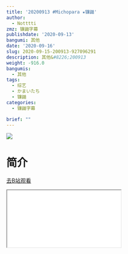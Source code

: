 ```yaml
---
title: '20200913 #Michopara ★镰鼬'
author:
  - Notttti
zmz: 镰鼬字幕
publishdate: '2020-09-13'
bangumi: 其他
date: '2020-09-16'
slug: 2020-09-15-200913-927096291
description: 其他&#8226;200913
weight: -916.0
bangumis:
  - 其他
tags:
  - 综艺
  - かまいたち
  - 镰鼬
categories:
  - 镰鼬字幕

brief: ""
---
```

![](https://raw.githubusercontent.com/tcgriffith/owaraisite/master/static/tmpimg/8d3de8f2baacfaa84d9cdee7209a5ec0dbfa9d71.jpg.480.jpg)
# 简介  
  

[去B站观看](https://www.bilibili.com/video/av927096291/)
<div class ="resp-container"><iframe class="testiframe" src="//player.bilibili.com/player.html?aid=927096291"", scrolling="no", allowfullscreen="true" > </iframe></div> 
